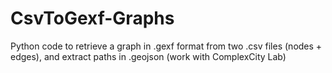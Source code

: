 # CsvToGexf-Graphs
Python code to retrieve a graph in .gexf format from two .csv files (nodes + edges), and extract paths in .geojson (work with ComplexCity Lab)

